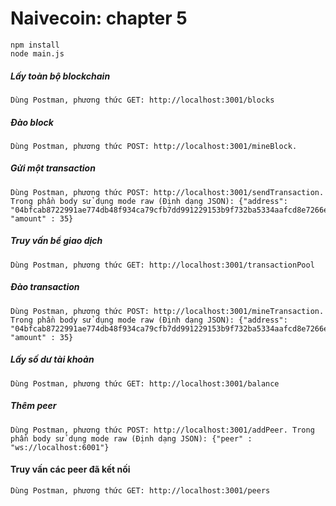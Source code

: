# Naivecoin: chapter 5

```
npm install
node main.js
```

##### Lấy toàn bộ blockchain
```
Dùng Postman, phương thức GET: http://localhost:3001/blocks
```

##### Đào block
```
Dùng Postman, phương thức POST: http://localhost:3001/mineBlock.
``` 

##### Gửi một transaction
```
Dùng Postman, phương thức POST: http://localhost:3001/sendTransaction. Trong phần body sử dụng mode raw (Định dạng JSON): {"address": "04bfcab8722991ae774db48f934ca79cfb7dd991229153b9f732ba5334aafcd8e7266e47076996b55a14bf9913ee3145ce0cfc1372ada8ada74bd287450313534b", "amount" : 35} 
```

##### Truy vấn bể giao dịch
```
Dùng Postman, phương thức GET: http://localhost:3001/transactionPool
```

##### Đào transaction
```
Dùng Postman, phương thức POST: http://localhost:3001/mineTransaction. Trong phần body sử dụng mode raw (Định dạng JSON): {"address": "04bfcab8722991ae774db48f934ca79cfb7dd991229153b9f732ba5334aafcd8e7266e47076996b55a14bf9913ee3145ce0cfc1372ada8ada74bd287450313534b", "amount" : 35}
```

##### Lấy số dư tài khoản
```
Dùng Postman, phương thức GET: http://localhost:3001/balance
```
##### Thêm peer
```
Dùng Postman, phương thức POST: http://localhost:3001/addPeer. Trong phần body sử dụng mode raw (Định dạng JSON): {"peer" : "ws://localhost:6001"} 
```
#### Truy vấn các peer đã kết nối
```
Dùng Postman, phương thức GET: http://localhost:3001/peers
```